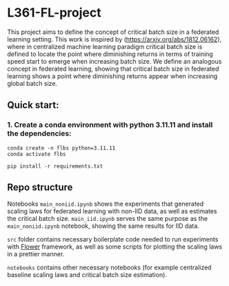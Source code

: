 # L361-FL-project

This project aims to define the concept of critical batch size in a federated learning setting. This work is inspired by (https://arxiv.org/abs/1812.06162), where in centralized machine learning paradigm critical batch size is defined to locate the point where diminishing returns in terms of training speed start to emerge when increasing batch size. We define an analogous concept in federated learning, showing that critical batch size in federated learning shows a point where diminishing returns appear when increasing global batch size.

## Quick start:

### 1. Create a conda environment with python 3.11.11 and install the dependencies:
```
conda create -n flbs python=3.11.11
conda activate flbs

pip install -r requirements.txt
```

## Repo structure

Notebooks 
`main_noniid.ipynb` shows the experiments that generated scaling laws for federated learning with non-IID data, as well as estimates the critical batch size.
`main_iid.ipynb` serves the same purpose as the `main_noniid.ipynb` notebook, showing the same results for IID data. 

`src` folder contains necessary boilerplate code needed to run experiments with [Flower](https://flower.ai/) framework, as well as some scripts for plotting the scaling laws in a prettier manner.

`notebooks` contains other necessary notebooks (for example centralized baseline scaling laws and critical batch size estimation).
